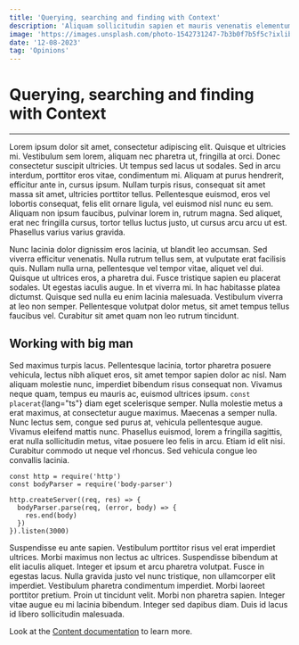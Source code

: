```yaml
---
title: 'Querying, searching and finding with Context'
description: 'Aliquam sollicitudin sapien et mauris venenatis elementum. Morbi libero massa, pellentesque pharetra risus a, ornare accumsan libero. Nullam eu nisl mi. Donec tempus sit amet risus et viverra. Nulla facilisi. Ut quis posuere nisl.'
image: 'https://images.unsplash.com/photo-1542731247-7b3b0f7b5f5c?ixlib=rb-1.2.1&ixid=eyJhcHBfaWQiOjEyMDd9&auto=format&fit=crop&w=1350&q=80'
date: '12-08-2023'
tag: 'Opinions'
---
```


# Querying, searching and finding with Context

---

Lorem ipsum dolor sit amet, consectetur adipiscing elit. Quisque et ultricies mi. Vestibulum sem lorem, aliquam nec pharetra ut, fringilla at orci. Donec consectetur suscipit ultricies. Ut tempus sed lacus ut sodales. Sed in arcu interdum, porttitor eros vitae, condimentum mi. Aliquam at purus hendrerit, efficitur ante in, cursus ipsum. Nullam turpis risus, consequat sit amet massa sit amet, ultricies porttitor tellus. Pellentesque euismod, eros vel lobortis consequat, felis elit ornare ligula, vel euismod nisl nunc eu sem. Aliquam non ipsum faucibus, pulvinar lorem in, rutrum magna. Sed aliquet, erat nec fringilla cursus, tortor tellus luctus justo, ut cursus arcu arcu ut est. Phasellus varius varius gravida.

Nunc lacinia dolor dignissim eros lacinia, ut blandit leo accumsan. Sed viverra efficitur venenatis. Nulla rutrum tellus sem, at vulputate erat facilisis quis. Nullam nulla urna, pellentesque vel tempor vitae, aliquet vel dui. Quisque ut ultrices eros, a pharetra dui. Fusce tristique sapien eu placerat sodales. Ut egestas iaculis augue. In et viverra mi. In hac habitasse platea dictumst. Quisque sed nulla eu enim lacinia malesuada. Vestibulum viverra at leo non semper. Pellentesque volutpat dolor metus, sit amet tempus tellus faucibus vel. Curabitur sit amet quam non leo rutrum tincidunt.

## Working with big man

Sed maximus turpis lacus. Pellentesque lacinia, tortor pharetra posuere vehicula, lectus nibh aliquet eros, sit amet tempor sapien dolor ac nisl. Nam aliquam molestie nunc, imperdiet bibendum risus consequat non. Vivamus neque quam, tempus eu mauris ac, euismod ultrices ipsum. `const placerat`{lang="ts"} diam eget scelerisque semper. Nulla molestie metus a erat maximus, at consectetur augue maximus. Maecenas a semper nulla. Nunc lectus sem, congue sed purus at, vehicula pellentesque augue. Vivamus eleifend mattis nunc. Phasellus euismod, lorem a fringilla sagittis, erat nulla sollicitudin metus, vitae posuere leo felis in arcu. Etiam id elit nisi. Curabitur commodo ut neque vel rhoncus. Sed vehicula congue leo convallis lacinia.

```js{1,3-5}[server.js]
const http = require('http')
const bodyParser = require('body-parser')

http.createServer((req, res) => {
  bodyParser.parse(req, (error, body) => {
    res.end(body)
  })
}).listen(3000)
```

Suspendisse eu ante sapien. Vestibulum porttitor risus vel erat imperdiet ultrices. Morbi maximus non lectus ac ultrices. Suspendisse bibendum at elit iaculis aliquet. Integer et ipsum et arcu pharetra volutpat. Fusce in egestas lacus. Nulla gravida justo vel nunc tristique, non ullamcorper elit imperdiet. Vestibulum pharetra condimentum imperdiet. Morbi laoreet porttitor pretium. Proin ut tincidunt velit. Morbi non pharetra sapien. Integer vitae augue eu mi lacinia bibendum. Integer sed dapibus diam. Duis id lacus id libero sollicitudin malesuada.

Look at the [Content documentation](https://content-v2.nuxtjs.org/) to learn more.
